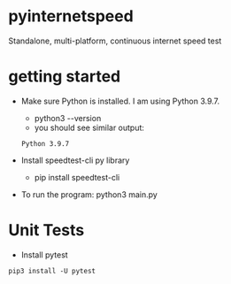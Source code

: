 # pyinternetspeed
Standalone, multi-platform, continuous internet speed test

# getting started

- Make sure Python is installed. I am using Python 3.9.7.
    - python3 --version
    - you should see similar output:
    ```
    Python 3.9.7
    ```

- Install speedtest-cli py library
    - pip install speedtest-cli

- To run the program: python3 main.py


# Unit Tests

- Install pytest
```
pip3 install -U pytest
```